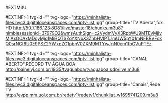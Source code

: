 #EXTM3U

#EXTINF:-1 tvg-id="" tvg-logo="https://minhalista-files.nyc3.digitaloceanspaces.com/iptv-list.jpg" group-title="TV Aberta",fox HD
http://50.7.186.123:8081/live/master18/chunks.m3u8?nimblesessionid=3797902&wmsAuthSign=c2VydmVyX3RpbWU9MTEvMjIvMjAxOCAxMDoyMjo1MiBQTSZoYXNoX3ZhbHVlPTJmUW5pY01mNFBRVFdkQ0srNCt6U0E9PSZ2YWxpZG1pbnV0ZXM9MTYwJnN0cm1fbGVuPTEz

#EXTINF:-1 tvg-id="" tvg-logo="https://minhalista-files.nyc3.digitaloceanspaces.com/iptv-list.jpg" group-title="CANAL ABERTO",RECORD TV ÁGUA BOA
http://painelvj.com.br:1935/tvaguaboa/tvaguaboa.sdp/live.m3u8


#EXTINF:-1 tvg-id="" tvg-logo="https://minhalista-files.nyc3.digitaloceanspaces.com/iptv-list.jpg" group-title="Canais",Rede TV
http://evpp.mm.uol.com.br/redetv1/redetv1/chunklist_w1695741209.m3u8
